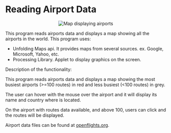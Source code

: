 # Reading Airport Data

<div style="text-align:center"><img src="https://cdn.rawgit.com/bruno78/reading-airport-data/89133253/data/airportmap.png" alt="Map displaying airports" /></div>

This program reads airports data and displays a map showing all the airports in the world. This program uses:

* Unfolding Maps api. It provides maps from several sources. ex. Google, Microsoft, Yahoo, etc.
* Processing Library. Applet to display graphics on the screen.

Description of the functionality:

This program reads airports data and displays a map showing the most busiest airports (>=100 routes) in red and less busiest (<100 routes) in grey.

The user can hover with the mouse over the airport and it will display its name and country where is located.

On the airport with routes data available, and above 100, users can click and the routes will be displayed.

Airport data files can be found at [openflights.org](https://openflights.org/data.html).
